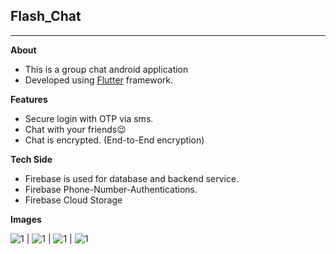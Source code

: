 ## Flash_Chat ##
- - - -

**About**
- This is a group chat android application
- Developed using [Flutter](https://flutter.dev/) framework.

**Features**
- Secure login with OTP via sms.
- Chat with your friends😉
- Chat is encrypted. (End-to-End encryption)

**Tech Side**
- Firebase is used for database and backend service.
- Firebase Phone-Number-Authentications.
- Firebase Cloud Storage

**Images**

![1](/readme_images/1.jpeg)    |    ![1](/readme_images/2.jpeg)    |    ![1](/readme_images/3.jpeg)    |    ![1](/readme_images/4.jpeg)    


